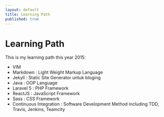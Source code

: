 ```yaml
---
layout: default
title: Learning Path
published: true
---
```


Learning Path
=============

This is my learning path this year 2015:

- VIM
- Markdown : Light Weight Markup Language
- Jekyll : Static Site Generator untuk bloging
- Java : OOP Language
- Laravel 5 : PHP Framework
- ReactJS : JavaScript Framework
- Sass : CSS Framework
- Continuous Integration : Software Development Method including TDD, Travis, Jenkins, Teamcity
